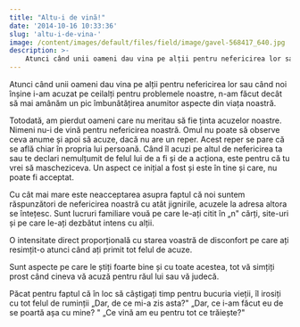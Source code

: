 ```yaml
---
title: "Altu-i de vină!"
date: '2014-10-16 10:33:36'
slug: 'altu-i-de-vina-'
image: /content/images/default/files/field/image/gavel-568417_640.jpg
description: >-
    Atunci când unii oameni dau vina pe alții pentru nefericirea lor sau când noi înșine i-am acuzat pe ceilalți pentru problemele noastre, n-am făcut decât să mai amânăm un pic îmbunătățirea anumitor asp
---
```

<div class="kg-card-markdown"><p>Atunci când unii oameni dau vina pe alții pentru nefericirea lor sau când noi înșine i-am acuzat pe ceilalți pentru problemele noastre, n-am făcut decât să mai amânăm un pic îmbunătățirea anumitor aspecte din viața noastră.</p>
<p>Totodată, am pierdut oameni care nu meritau să fie ținta acuzelor noastre. Nimeni nu-i de vină pentru nefericirea noastră. Omul nu poate să observe ceva anume și apoi să acuze, dacă nu are un reper. Acest reper se pare că se află chiar în propria lui persoană. Când îl acuzi pe altul de nefericirea ta sau te declari nemulțumit de felul lui de a fi și de a acționa, este pentru că tu vrei să mascheziceva. Un aspect ce inițial a fost și este în tine și care, nu poate fi acceptat.</p>
<p>Cu cât mai mare este neacceptarea asupra faptul că noi suntem răspunzători de nefericirea noastră cu atât jignirile, acuzele la adresa altora se întețesc. Sunt lucruri familiare vouă pe care le-ați citit în „n" cărți, site-uri și pe care le-ați dezbătut intens cu alții.</p>
<p>O intensitate direct proporțională cu starea voastră de disconfort pe care ați resimțit-o atunci când ați primit tot felul de acuze.</p>
<p>Sunt aspecte pe care le știți foarte bine și cu toate acestea, tot vă simțiți prost când cineva vă acuză pentru răul lui sau vă judecă.</p>
<p>Păcat pentru faptul că în loc să câștigați timp pentru bucuria vieții, îl irosiți cu tot felul de ruminții „Dar, de ce mi-a zis asta?" „Dar, ce i-am făcut eu de se poartă așa cu mine? " „Ce vină am eu pentru tot ce trăiește?"</p>
</div>
    